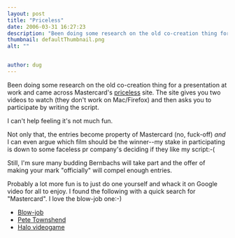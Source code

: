 ```yaml
---
layout: post
title: "Priceless"
date: 2006-03-31 16:27:23
description: "Been doing some research on the old co-creation thing for a presentation at work and came across Mastercard&#8217;s priceless site. The site gives you two videos to watch (they don&#8217;t work on Mac/Firefox) and then asks you to participate by&#8230;"
thumbnail: defaultThumbnail.png
alt: ""


author: dug
---
```


<p>Been doing some research on the old co-creation thing for a presentation at work and came across Mastercard's <a title="priceless.com - Exclusives" href="http://priceless.com/promo/e1.html">priceless</a> site. The site gives you two videos to watch (they don't work on Mac/Firefox) and then asks you to participate by writing the script.</p>

<p>I can't help feeling it's not much fun.</p>

<p>Not only that, the entries become property of Mastercard (no, fuck-off) <em>and</em> I can even argue which film should be the winner--my stake in participating is down to some faceless pr company's deciding if they like my script:-(</p>

<p>Still, I'm sure many budding Bernbachs will take part and the offer of making your mark "officially" will compel enough entries.</p>

<p>Probably a lot more fun is to just do one yourself and whack it on Google video for all to enjoy. I found the following with a quick search for "Mastercard". I love the blow-job one:-)</p>

<ul>
<li><a href="http://video.google.com/videoplay?docid=-5864097001633806354">Blow-job</a></li>
<li><a href="http://video.google.com/videoplay?docid=-5891085855028362139&amp;pl=true">Pete Townshend</a></li>
<li><a href="http://video.google.com/videoplay?docid=-6096944092176045645&amp;q=mastercard&amp;pl=true">Halo videogame</a></li>
</ul>
